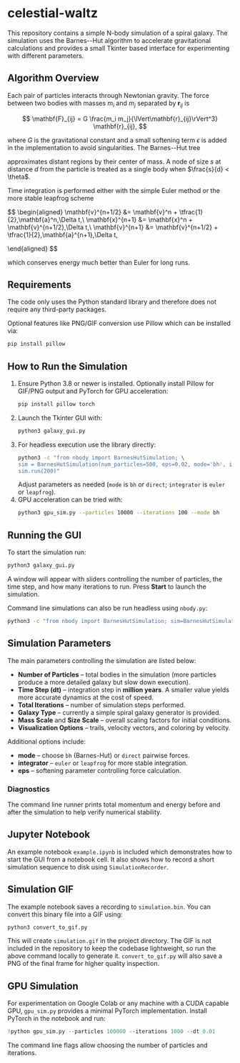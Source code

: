 # celestial-waltz

This repository contains a simple N-body simulation of a spiral galaxy. The
simulation uses the Barnes--Hut algorithm to accelerate gravitational
calculations and provides a small Tkinter based interface for experimenting
with different parameters.

## Algorithm Overview

Each pair of particles interacts through Newtonian gravity. The force between
two bodies with masses $m_i$ and $m_j$ separated by $\mathbf{r}_{ij}$ is

$$
\mathbf{F}_{ij} = G \frac{m_i m_j}{\lVert\mathbf{r}_{ij}\rVert^3}
\mathbf{r}_{ij},
$$

where $G$ is the gravitational constant and a small softening term $\epsilon$
is added in the implementation to avoid singularities. The Barnes--Hut tree

approximates distant regions by their center of mass. A node of size $s$ at
distance $d$ from the particle is treated as a single body when
$\frac{s}{d} < \theta$.

Time integration is performed either with the simple Euler method or the more
stable leapfrog scheme

$$
\begin{aligned}
\mathbf{v}^{n+1/2} &= \mathbf{v}^n + \tfrac{1}{2}\,\mathbf{a}^n\,\Delta t,\\
\mathbf{x}^{n+1} &= \mathbf{x}^n + \mathbf{v}^{n+1/2}\,\Delta t,\\
\mathbf{v}^{n+1} &= \mathbf{v}^{n+1/2} + \tfrac{1}{2}\,\mathbf{a}^{n+1}\,\Delta t,

\end{aligned}
$$

which conserves energy much better than Euler for long runs.

## Requirements

The code only uses the Python standard library and therefore does not require
any third-party packages.

Optional features like PNG/GIF conversion use Pillow which can be installed via:

```bash
pip install pillow
```

## How to Run the Simulation

1. Ensure Python 3.8 or newer is installed. Optionally install Pillow for GIF/PNG output and PyTorch for GPU acceleration:
   ```bash
   pip install pillow torch
   ```
2. Launch the Tkinter GUI with:
   ```bash
   python3 galaxy_gui.py
   ```
3. For headless execution use the library directly:
   ```bash
   python3 -c "from nbody import BarnesHutSimulation; \
   sim = BarnesHutSimulation(num_particles=500, eps=0.02, mode='bh', integrator='leapfrog'); \
   sim.run(200)"
   ```
   Adjust parameters as needed (`mode` is `bh` or `direct`; `integrator` is `euler` or `leapfrog`).
4. GPU acceleration can be tried with:
   ```bash
   python3 gpu_sim.py --particles 10000 --iterations 100 --mode bh
   ```

## Running the GUI

To start the simulation run:

```bash
python3 galaxy_gui.py
```

A window will appear with sliders controlling the number of particles, the time
step, and how many iterations to run. Press **Start** to launch the simulation.

Command line simulations can also be run headless using `nbody.py`:

```bash
python3 -c "from nbody import BarnesHutSimulation; sim=BarnesHutSimulation(); sim.run(100)"
```

## Simulation Parameters

The main parameters controlling the simulation are listed below:

- **Number of Particles** – total bodies in the simulation (more particles
  produce a more detailed galaxy but slow down execution).
- **Time Step (dt)** – integration step in **million years**. A smaller value
  yields more accurate dynamics at the cost of speed.
- **Total Iterations** – number of simulation steps performed.
- **Galaxy Type** – currently a simple spiral galaxy generator is provided.
- **Mass Scale** and **Size Scale** – overall scaling factors for initial
  conditions.
- **Visualization Options** – trails, velocity vectors, and coloring by
  velocity.

Additional options include:

- **mode** – choose `bh` (Barnes-Hut) or `direct` pairwise forces.
- **integrator** – `euler` or `leapfrog` for more stable integration.
- **eps** – softening parameter controlling force calculation.

### Diagnostics

The command line runner prints total momentum and energy before and after the
simulation to help verify numerical stability.

## Jupyter Notebook

An example notebook `example.ipynb` is included which demonstrates how to start
the GUI from a notebook cell. It also shows how to record a short simulation
sequence to disk using `SimulationRecorder`.

## Simulation GIF

The example notebook saves a recording to `simulation.bin`. You can convert this
binary file into a GIF using:

```bash
python3 convert_to_gif.py
```

This will create `simulation.gif` in the project directory. The GIF is not
included in the repository to keep the codebase lightweight, so run the above
command locally to generate it.
`convert_to_gif.py` will also save a PNG of the final frame for higher quality
inspection.


## GPU Simulation

For experimentation on Google Colab or any machine with a CUDA capable GPU,
`gpu_sim.py` provides a minimal PyTorch implementation. Install PyTorch in the
notebook and run:

```python
!python gpu_sim.py --particles 100000 --iterations 1000 --dt 0.01
```

The command line flags allow choosing the number of particles and iterations.
